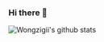 ### Hi there 👋

![Wongzigii's github stats](https://github-readme-stats.vercel.app/api?username=wongzigii&show_icons=true&theme=tokyonight)

<!--
**wongzigii/wongzigii** is a ✨ _special_ ✨ repository because its `README.md` (this file) appears on your GitHub profile.

Here are some ideas to get you started:

- 🔭 I’m currently working on ...
- 🌱 I’m currently learning ...
- 👯 I’m looking to collaborate on ...
- 🤔 I’m looking for help with ...
- 💬 Ask me about ...
- 📫 How to reach me: ...
- 😄 Pronouns: ...
- ⚡ Fun fact: ...
-->
